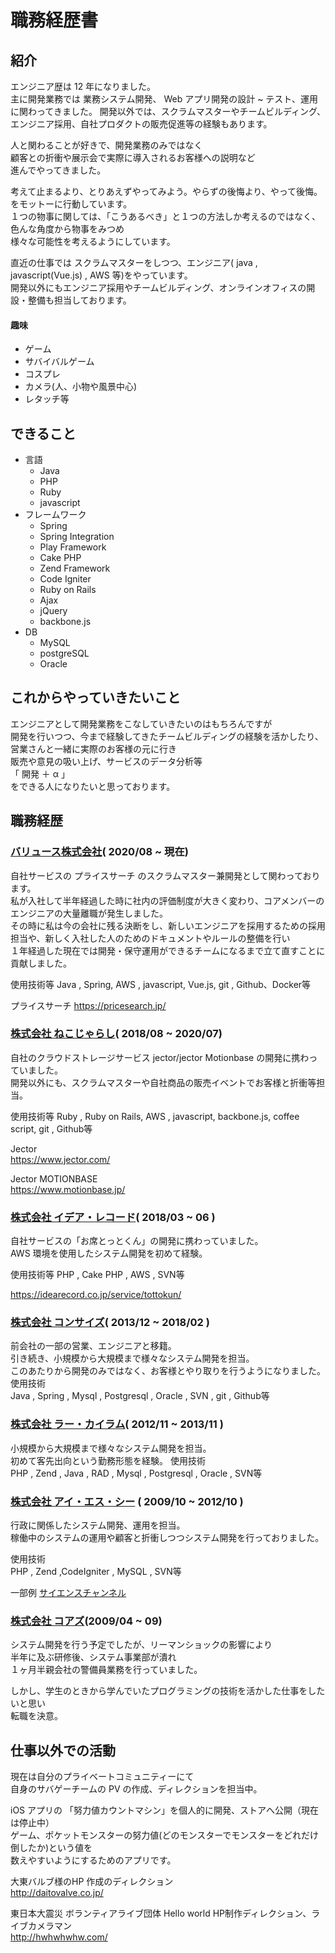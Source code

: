 # 職務経歴書

## 紹介
エンジニア歴は 12 年になりました。  
主に開発業務では 業務システム開発、 Web アプリ開発の設計 ~ テスト、運用に関わってきました。 
開発以外では、スクラムマスターやチームビルディング、エンジニア採用、自社プロダクトの販売促進等の経験もあります。

人と関わることが好きで、開発業務のみではなく  
顧客との折衝や展示会で実際に導入されるお客様への説明など  
進んでやってきました。  

考えて止まるより、とりあえずやってみよう。やらずの後悔より、やって後悔。をモットーに行動しています。  
１つの物事に関しては、「こうあるべき」と１つの方法しか考えるのではなく、色んな角度から物事をみつめ  
様々な可能性を考えるようにしています。  

直近の仕事では
スクラムマスターをしつつ、エンジニア( java , javascript(Vue.js) , AWS 等)をやっています。  
開発以外にもエンジニア採用やチームビルディング、オンラインオフィスの開設・整備も担当しております。  


#### 趣味
- ゲーム
- サバイバルゲーム
- コスプレ
- カメラ(人、小物や風景中心)
- レタッチ等

## できること
- 言語
  - Java
  - PHP
  - Ruby
  - javascript
- フレームワーク
  - Spring
  - Spring Integration
  - Play Framework
  - Cake PHP
  - Zend Framework
  - Code Igniter
  - Ruby on Rails
  - Ajax
  - jQuery
  - backbone.js
- DB
  - MySQL
  - postgreSQL
  - Oracle

## これからやっていきたいこと
エンジニアとして開発業務をこなしていきたいのはもちろんですが  
開発を行いつつ、今まで経験してきたチームビルディングの経験を活かしたり、営業さんと一緒に実際のお客様の元に行き  
販売や意見の吸い上げ、サービスのデータ分析等  
「 開発 ＋ α 」  
をできる人になりたいと思っております。

## 職務経歴

### [バリュース株式会社](https://www.nekojarashi.com/)( 2020/08 ~ 現在)
自社サービスの プライスサーチ のスクラムマスター兼開発として関わっております。  
私が入社して半年経過した時に社内の評価制度が大きく変わり、コアメンバーのエンジニアの大量離職が発生しました。  
その時に私は今の会社に残る決断をし、新しいエンジニアを採用するための採用担当や、新しく入社した人のためのドキュメントやルールの整備を行い  
１年経過した現在では開発・保守運用ができるチームになるまで立て直すことに貢献しました。  

使用技術等
Java , Spring, AWS , javascript, Vue.js, git , Github、Docker等  


プライスサーチ
https://pricesearch.jp/

### [株式会社 ねこじゃらし](https://www.nekojarashi.com/)( 2018/08 ~ 2020/07)
自社のクラウドストレージサービス jector/jector Motionbase の開発に携わっていました。  
開発以外にも、スクラムマスターや自社商品の販売イベントでお客様と折衝等担当。

使用技術等
Ruby , Ruby on Rails, AWS , javascript, backbone.js, coffee script, git , Github等  
  
Jector  
https://www.jector.com/

Jector MOTIONBASE  
https://www.motionbase.jp/

### [株式会社 イデア・レコード](https://idearecord.co.jp/)( 2018/03 ~ 06 )
自社サービスの「お席とっとくん」の開発に携わっていました。  
AWS 環境を使用したシステム開発を初めて経験。  

使用技術等
PHP , Cake PHP , AWS , SVN等

https://idearecord.co.jp/service/tottokun/

### [株式会社 コンサイズ](http://www.comsize.co.jp/)( 2013/12 ~ 2018/02 )
前会社の一部の営業、エンジニアと移籍。  
引き続き、小規模から大規模まで様々なシステム開発を担当。  
このあたりから開発のみではなく、お客様とやり取りを行うようになりました。  
使用技術  
Java , Spring , Mysql , Postgresql , Oracle , SVN , git , Github等  

### [株式会社 ラー・カイラム](https://re-kailum.com/)( 2012/11 ~ 2013/11 )
小規模から大規模まで様々なシステム開発を担当。  
初めて客先出向という勤務形態を経験。
使用技術  
PHP , Zend , Java , RAD ,  Mysql , Postgresql , Oracle , SVN等  


### [株式会社 アイ・エス・シー](https://www.isc-tokyo.co.jp/) ( 2009/10 ~ 2012/10 )
行政に関係したシステム開発、運用を担当。  
稼働中のシステムの運用や顧客と折衝しつつシステム開発を行っておりました。  

使用技術  
PHP , Zend ,CodeIgniter , MySQL , SVN等  

一部例
[サイエンスチャンネル](https://sciencechannel.jst.go.jp/)

### [株式会社 コアズ](https://corps-inc.jp/)(2009/04 ~ 09)
システム開発を行う予定でしたが、リーマンショックの影響により  
半年に及ぶ研修後、システム事業部が潰れ  
１ヶ月半親会社の警備員業務を行っていました。  

しかし、学生のときから学んでいたプログラミングの技術を活かした仕事をしたいと思い  
転職を決意。


## 仕事以外での活動
現在は自分のプライベートコミュニティーにて  
自身のサバゲーチームの PV の作成、ディレクションを担当中。

iOS アプリの 「努力値カウントマシン」を個人的に開発、ストアへ公開（現在は停止中）  
ゲーム、ポケットモンスターの努力値(どのモンスターでモンスターをどれだけ倒したか)という値を  
数えやすいようにするためのアプリです。  

大東バルブ様のHP 作成のディレクション  
http://daitovalve.co.jp/  

東日本大震災 ボランティアライブ団体 Hello world HP制作ディレクション、ライブカメラマン  
http://hwhwhwhw.com/
